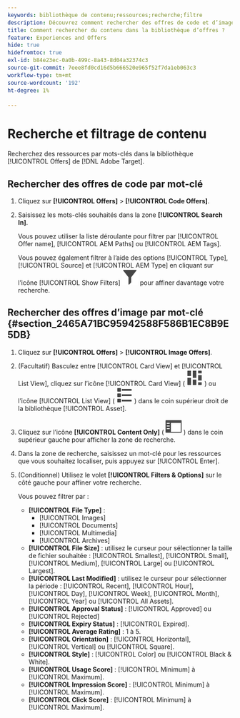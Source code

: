 ```yaml
---
keywords: bibliothèque de contenu;ressources;recherche;filtre
description: Découvrez comment rechercher des offres de code et d’image dans la bibliothèque [!UICONTROL Offers].
title: Comment rechercher du contenu dans la bibliothèque d’offres ?
feature: Experiences and Offers
hide: true
hidefromtoc: true
exl-id: b84e23ec-0a0b-499c-8a43-8d04a32374c3
source-git-commit: 7eee8fd0cd16d5b666520e965f52f7da1eb063c3
workflow-type: tm+mt
source-wordcount: '192'
ht-degree: 1%

---
```


# Recherche et filtrage de contenu

Recherchez des ressources par mots-clés dans la bibliothèque [!UICONTROL Offers] de [!DNL Adobe Target].

## Rechercher des offres de code par mot-clé

1. Cliquez sur **[!UICONTROL Offers]** > **[!UICONTROL Code Offers]**.
1. Saisissez les mots-clés souhaités dans la zone **[!UICONTROL Search In]**.

   Vous pouvez utiliser la liste déroulante pour filtrer par [!UICONTROL Offer name], [!UICONTROL AEM Paths] ou [!UICONTROL AEM Tags].

   Vous pouvez également filtrer à l’aide des options [!UICONTROL Type], [!UICONTROL Source] et [!UICONTROL AEM Type] en cliquant sur l’icône [!UICONTROL Show Filters] ![Afficher les filtres ](/help/main/assets/icons/Filter.svg) pour affiner davantage votre recherche.

## Rechercher des offres d’image par mot-clé {#section_2465A71BC95942588F586B1EC8B9E5DB}

1. Cliquez sur **[!UICONTROL Offers]** > **[!UICONTROL Image Offers]**.

1. (Facultatif) Basculez entre [!UICONTROL Card View] et [!UICONTROL List View], cliquez sur l’icône [!UICONTROL Card View] ( ![ icône de mode Carte ](/help/main/assets/icons/ViewCard.svg) ) ou l’icône [!UICONTROL List View] ( ![icône de mode Liste](/help/main/assets/icons/ViewList.svg) ) dans le coin supérieur droit de la bibliothèque [!UICONTROL Asset].
1. Cliquez sur l’icône **[!UICONTROL Content Only]** ( ![Icône Contenu uniquement](/help/main/assets/icons/RailLeft.svg) ) dans le coin supérieur gauche pour afficher la zone de recherche.
1. Dans la zone de recherche, saisissez un mot-clé pour les ressources que vous souhaitez localiser, puis appuyez sur [!UICONTROL Enter].
1. (Conditionnel) Utilisez le volet **[!UICONTROL Filters & Options]** sur le côté gauche pour affiner votre recherche.

   Vous pouvez filtrer par :

   * **[!UICONTROL File Type]** :
      * [!UICONTROL Images]
      * [!UICONTROL Documents]
      * [!UICONTROL Multimedia]
      * [!UICONTROL Archives]
   * **[!UICONTROL File Size]** : utilisez le curseur pour sélectionner la taille de fichier souhaitée : [!UICONTROL Smallest], [!UICONTROL Small], [!UICONTROL Medium], [!UICONTROL Large] ou [!UICONTROL Largest].
   * **[!UICONTROL Last Modified]** : utilisez le curseur pour sélectionner la période : [!UICONTROL Recent], [!UICONTROL Hour], [!UICONTROL Day], [!UICONTROL Week], [!UICONTROL Month], [!UICONTROL Year] ou [!UICONTROL All Assets].
   * **[!UICONTROL Approval Status]** : [!UICONTROL Approved] ou [!UICONTROL Rejected]
   * **[!UICONTROL Expiry Status]** : [!UICONTROL Expired].
   * **[!UICONTROL Average Rating]** : 1 à 5.
   * **[!UICONTROL Orientation]** : [!UICONTROL Horizontal], [!UICONTROL Vertical] ou [!UICONTROL Square].
   * **[!UICONTROL Style]** : [!UICONTROL Color] ou [!UICONTROL Black & White].
   * **[!UICONTROL Usage Score]** : [!UICONTROL Minimum] à [!UICONTROL Maximum].
   * **[!UICONTROL Impression Score]** : [!UICONTROL Minimum] à [!UICONTROL Maximum].
   * **[!UICONTROL Click Score]** : [!UICONTROL Minimum] à [!UICONTROL Maximum].
